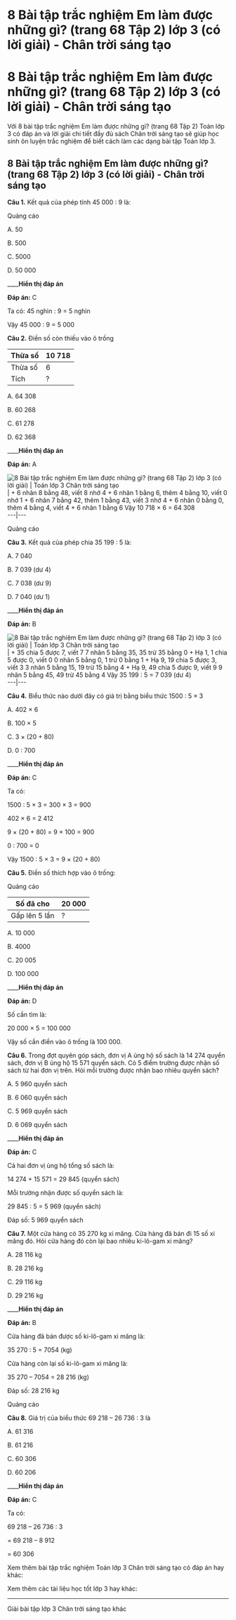 # 8 Bài tập trắc nghiệm Em làm được những gì? (trang 68 Tập 2) lớp 3 (có lời giải) - Chân trời sáng tạo

# 8 Bài tập trắc nghiệm Em làm được những gì? (trang 68 Tập 2) lớp 3 (có lời giải) - Chân trời sáng tạo

Với 8 bài tập trắc nghiệm Em làm được những gì? (trang 68 Tập 2) Toán lớp 3 có đáp án và lời giải chi tiết đầy đủ sách Chân trời sáng tạo sẽ giúp học sinh ôn luyện trắc nghiệm để biết cách làm các dạng bài tập Toán lớp 3.

## 8 Bài tập trắc nghiệm Em làm được những gì? (trang 68 Tập 2) lớp 3 (có lời giải) - Chân trời sáng tạo

**Câu 1.** Kết quả của phép tính 45 000 : 9 là:

Quảng cáo

A. 50

B. 500

C. 5000

D. 50 000

____**Hiển thị đáp án**

**Đáp án:** C

Ta có: 45 nghìn : 9 = 5 nghìn

Vậy 45 000 : 9 = 5 000

**Câu 2.** Điền số còn thiếu vào ô trống

Thừa số | 10 718  
---|---  
Thừa số | 6  
Tích | ?  
  
A. 64 308

B. 60 268

C. 61 278

D. 62 368

____**Hiển thị đáp án**

**Đáp án:** A

![8 Bài tập trắc nghiệm Em làm được những gì? \(trang 68 Tập 2\) lớp 3 \(có lời giải\) | Toán lớp 3 Chân trời sáng tạo](https://vietjack.com/toan-3-ct/images/trac-nghiem-em-lam-duoc-nhung-gi-11-245529.PNG) |  \+ 6 nhân 8 bằng 48, viết 8 nhớ 4 \+ 6 nhân 1 bằng 6, thêm 4 bằng 10, viết 0 nhớ 1 \+ 6 nhân 7 bằng 42, thêm 1 bằng 43, viết 3 nhớ 4 \+ 6 nhân 0 bằng 0, thêm 4 bằng 4, viết 4 \+ 6 nhân 1 bằng 6 Vậy 10 718 × 6 = 64 308  
---|---  
  
Quảng cáo

**Câu 3.** Kết quả của phép chia 35 199 : 5 là:

A. 7 040

B. 7 039 (dư 4)

C. 7 038 (dư 9)

D. 7 040 (dư 1)

____**Hiển thị đáp án**

**Đáp án:** B

![8 Bài tập trắc nghiệm Em làm được những gì? \(trang 68 Tập 2\) lớp 3 \(có lời giải\) | Toán lớp 3 Chân trời sáng tạo](https://vietjack.com/toan-3-ct/images/trac-nghiem-em-lam-duoc-nhung-gi-11-245530.PNG) |  \+ 35 chia 5 được 7, viết 7 7 nhân 5 bằng 35, 35 trừ 35 bằng 0 \+ Hạ 1, 1 chia 5 được 0, viết 0 0 nhân 5 bằng 0, 1 trừ 0 bằng 1 \+ Hạ 9, 19 chia 5 được 3, viết 3 3 nhân 5 bằng 15, 19 trừ 15 bằng 4  \+ Hạ 9, 49 chia 5 được 9, viết 9 9 nhân 5 bằng 45, 49 trừ 45 bằng 4 Vậy 35 199 : 5 = 7 039 (dư 4)  
---|---  
  
**Câu 4.** Biểu thức nào dưới đây có giá trị bằng biểu thức 1500 : 5 × 3

A. 402 × 6

B. 100 × 5

C. 3 × (20 + 80)

D. 0 : 700

____**Hiển thị đáp án**

**Đáp án:** C

Ta có: 

1500 : 5 × 3 = 300 × 3 = 900

402 × 6 = 2 412

9 × (20 + 80) = 9 × 100 = 900

0 : 700 = 0

Vậy 1500 : 5 × 3 = 9 × (20 + 80)

**Câu 5.** Điền số thích hợp vào ô trống:

Quảng cáo

Số đã cho | 20 000  
---|---  
Gấp lên 5 lần | ?  
  
A. 10 000

B. 4000

C. 20 005

D. 100 000

____**Hiển thị đáp án**

**Đáp án:** D

Số cần tìm là:

20 000 × 5 = 100 000 

Vậy số cần điền vào ô trống là 100 000.

**Câu 6.** Trong đợt quyên góp sách, đơn vị A ủng hộ số sách là 14 274 quyển sách, đơn vị B ủng hộ 15 571 quyển sách. Có 5 điểm trường được nhận số sách từ hai đơn vị trên. Hỏi mỗi trường được nhận bao nhiêu quyển sách?

A. 5 960 quyển sách

B. 6 060 quyển sách

C. 5 969 quyển sách

D. 6 069 quyển sách

____**Hiển thị đáp án**

**Đáp án:** C

Cả hai đơn vị ủng hộ tổng số sách là:

14 274 + 15 571 = 29 845 (quyển sách)

Mỗi trường nhận được số quyển sách là:

29 845 : 5 = 5 969 (quyển sách)

Đáp số: 5 969 quyển sách

**Câu 7.** Một cửa hàng có 35 270 kg xi măng. Cửa hàng đã bán đi 15 số xi măng đó. Hỏi cửa hàng đó còn lại bao nhiêu ki-lô-gam xi măng?

A. 28 116 kg

B. 28 216 kg

C. 29 116 kg

D. 29 216 kg

____**Hiển thị đáp án**

**Đáp án:** B

Cửa hàng đã bán được số ki-lô-gam xi măng là:

35 270 : 5 = 7054 (kg)

Cửa hàng còn lại số ki-lô-gam xi măng là:

35 270 – 7054 = 28 216 (kg)

Đáp số: 28 216 kg

Quảng cáo

**Câu 8.** Giá trị của biểu thức 69 218 – 26 736 : 3 là

A. 61 316

B. 61 216

C. 60 306

D. 60 206

____**Hiển thị đáp án**

**Đáp án:** C

Ta có: 

69 218 – 26 736 : 3

= 69 218 – 8 912

= 60 306

Xem thêm bài tập trắc nghiệm Toán lớp 3 Chân trời sáng tạo có đáp án hay khác:

Xem thêm các tài liệu học tốt lớp 3 hay khác:

* * *

Giải bài tập lớp 3 Chân trời sáng tạo khác

